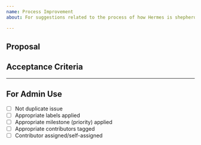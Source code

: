 ```yaml
---
name: Process Improvement
about: For suggestions related to the process of how Hermes is shepherded.

---
```


<!-- < < < < < < < < < < < < < < < < < < < < < < < < < < < < < < < < < ☺
v               ✰  Thanks for opening an issue! ✰
v    Before smashing the submit button please review the template.
v    Please also ensure that this is not a duplicate issue :)
☺ > > > > > > > > > > > > > > > > > > > > > > > > > > > > > > > > >  -->

## Proposal

<!-- Describe your proposal for how the process of Hermes should be improved -->
<!-- Apply relevant labels to indicate:
    - (WHY) The purpose or objective of this proposal with "O" labels
    - (WHICH) The part of the system this proposal relates to (use "E" for external or "I" for internal levels)
    - (HOW) If any administrative considerations should be taken into account (use "A" labels)
    This will help us prioritize and categorize your proposal more effectively 
-->

## Acceptance Criteria

<!-- What's the definition of "done" for this issue? -->

____

## For Admin Use

- [ ] Not duplicate issue
- [ ] Appropriate labels applied
- [ ] Appropriate milestone (priority) applied
- [ ] Appropriate contributors tagged
- [ ] Contributor assigned/self-assigned
